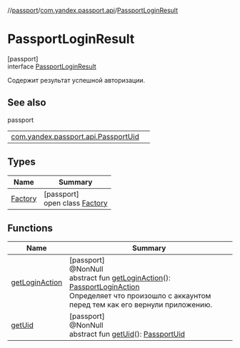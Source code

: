 //[passport](../../../index.md)/[com.yandex.passport.api](../index.md)/[PassportLoginResult](index.md)

# PassportLoginResult

[passport]\
interface [PassportLoginResult](index.md)

Содержит результат успешной авторизации.

## See also

passport

| | |
|---|---|
| [com.yandex.passport.api.PassportUid](../-passport-uid/index.md) |  |

## Types

| Name | Summary |
|---|---|
| [Factory](-factory/index.md) | [passport]<br>open class [Factory](-factory/index.md) |

## Functions

| Name | Summary |
|---|---|
| [getLoginAction](get-login-action.md) | [passport]<br>@NonNull<br>abstract fun [getLoginAction](get-login-action.md)(): [PassportLoginAction](../-passport-login-action/index.md)<br>Определяет что произошло с аккаунтом перед тем как его вернули приложению. |
| [getUid](get-uid.md) | [passport]<br>@NonNull<br>abstract fun [getUid](get-uid.md)(): [PassportUid](../-passport-uid/index.md) |
